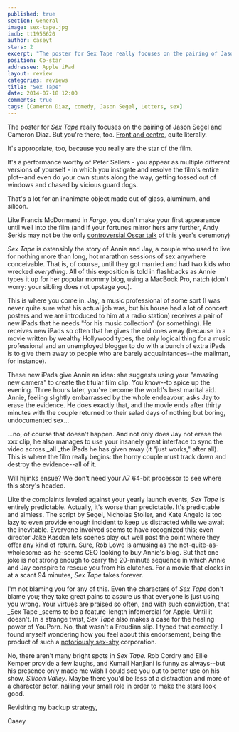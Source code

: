 ```yaml
---
published: true
section: General
image: sex-tape.jpg
imdb: tt1956620
author: caseyt
stars: 2
excerpt: "The poster for Sex Tape really focuses on the pairing of Jason Segel and Cameron Diaz. But you're there, too."
position: Co-star
addressee: Apple iPad
layout: review
categories: reviews
title: "Sex Tape"
date: 2014-07-18 12:00
comments: true
tags: [Cameron Diaz, comedy, Jason Segel, Letters, sex]
---
```

The poster for _Sex Tape_ really focuses on the pairing of Jason Segel and Cameron Diaz. But you're there, too. [Front and centre][1], quite literally.

   [1]: http://www.imdb.com/media/rm3341602048/tt1956620?ref_=tt_ov_i

It's appropriate, too, because you really are the star of the film. 

It's a performance worthy of Peter Sellers - you appear as multiple different versions of yourself - in which you instigate and resolve the film's entire plot--and even do your own stunts along the way, getting tossed out of windows and chased by vicious guard dogs.

That's a lot for an inanimate object made out of glass, aluminum, and silicon.

Like Francis McDormand in _Fargo_, you don't make your first appearance until well into the film (and if your fortunes mirror hers any further, Andy Serkis may not be the only [controversial Oscar talk][2] of this year's ceremony) 

   [2]: /letters/2014/7/15/the-case-against-andy-serkis.html

_Sex Tape_ is ostensibly the story of Annie and Jay, a couple who used to live for nothing more than long, hot marathon sessions of sex anywhere conceivable. That is, of course, until they got married and had two kids who wrecked _everything_. All of this exposition is told in flashbacks as Annie types it up for her popular mommy blog, using a MacBook Pro, natch (don't worry: your sibling does not upstage you). 

This is where you come in. Jay, a music professional of some sort (I was never quite sure what his actual job was, but his house had a lot of concert posters and we are introduced to him at a radio station) receives a pair of new iPads that he needs "for his music collection" (or something). He receives new iPads so often that he gives the old ones away (because in a movie written by wealthy Hollywood types, the only logical thing for a music professional and an unemployed blogger to do with a bunch of extra iPads is to give them away to people who are barely acquaintances--the mailman, for instance).

These new iPads give Annie an idea: she suggests using your "amazing new camera" to create the titular film clip. You know--to spice up the evening. Three hours later, you've become the world's best marital aid. Annie, feeling slightly embarrassed by the whole endeavour, asks Jay to erase the evidence. He does exactly that, and the movie ends after thirty minutes with the couple returned to their salad days of nothing but boring, undocumented sex…

…no, of course that doesn't happen. And not only does Jay not erase the xxx clip, he also manages to use your insanely great interface to sync the video across _all _the iPads he has given away (it "just works," after all). This is where the film really begins: the horny couple must track down and destroy the evidence--all of it.

Will hijinks ensue? We don't need your A7 64-bit processor to see where this story's headed.

Like the complaints leveled against your yearly launch events, _Sex Tape_ is entirely predictable. Actually, it's worse than predictable. It's predictable and aimless. The script by Segel, Nicholas Stoller, and Kate Angelo is too lazy to even provide enough incident to keep us distracted while we await the inevitable. Everyone involved seems to have recognized this; even director Jake Kasdan lets scenes play out well past the point where they offer any kind of return. Sure, Rob Lowe is amusing as the not-quite-as-wholesome-as-he-seems CEO looking to buy Annie's blog. But that one joke is not strong enough to carry the 20-minute sequence in which Annie and Jay conspire to rescue you from his clutches. For a movie that clocks in at a scant 94 minutes, _Sex Tape_ takes forever.

I'm not blaming you for any of this. Even the characters of _Sex Tape_ don't blame you; they take great pains to assure us that everyone is just using you wrong. Your virtues are praised so often, and with such conviction, that _Sex Tape _seems to be a feature-length infomercial for Apple. Until it doesn't. In a strange twist, _Sex Tape_ also makes a case for the healing power of YouPorn. No, that wasn't a Freudian slip. I typed that correctly. I found myself wondering how you feel about this endorsement, being the product of such a [notoriously sex-shy][3] corporation.

   [3]: http://www.wired.com/2010/02/apple-porn-ban/

No, there aren't many bright spots in _Sex Tape._ Rob Cordry and Ellie Kemper provide a few laughs, and Kumail Nanjiani is funny as always--but his presence only made me wish I could see you out to better use on his show, _Silicon Valley_. Maybe there you'd be less of a distraction and more of a character actor, nailing your small role in order to make the stars look good.

Revisiting my backup strategy,

Casey